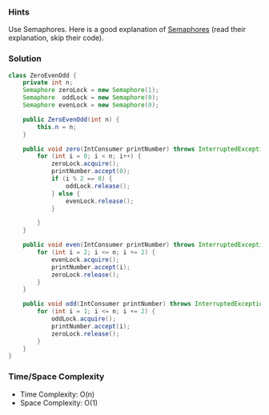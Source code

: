 ### Hints

Use Semaphores. Here is a good explanation of [Semaphores](https://www.geeksforgeeks.org/semaphore-in-java/) (read their explanation, skip their code).

### Solution

```java
class ZeroEvenOdd {
    private int n;
    Semaphore zeroLock = new Semaphore(1);
    Semaphore  oddLock = new Semaphore(0);
    Semaphore evenLock = new Semaphore(0);

    public ZeroEvenOdd(int n) {
        this.n = n;
    }

    public void zero(IntConsumer printNumber) throws InterruptedException {
        for (int i = 0; i < n; i++) {
            zeroLock.acquire();
        	printNumber.accept(0);
            if (i % 2 == 0) {
                oddLock.release();
            } else {
                evenLock.release();
            }

        }
    }

    public void even(IntConsumer printNumber) throws InterruptedException {
        for (int i = 2; i <= n; i += 2) {
            evenLock.acquire();
        	printNumber.accept(i);
            zeroLock.release();
        }
    }

    public void odd(IntConsumer printNumber) throws InterruptedException {
        for (int i = 1; i <= n; i += 2) {
            oddLock.acquire();
        	printNumber.accept(i);
            zeroLock.release();
        }
    }
}
```

### Time/Space Complexity

-  Time Complexity: O(n)
- Space Complexity: O(1)
